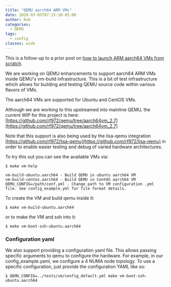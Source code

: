```yaml
---
title: "QEMU aarch64 ARM VMs"
date: 2020-03-05T07:15:10-05:00
author: Rob
categories:
  - QEMU
tags:
  - config
classes: wide
---
```

This is a follow-up to a prior post on [how to launch ARM aarch64 VMs from scratch](../how-to-launch-aarch64-vm).

We are working on QEMU enhancements to support aarch64 ARM VMs inside QEMU's vm-build infrastructure.  This is a bit of test infrastructure which allows for building and testing QEMU source code within various flavors of VMs.

The aarch64 VMs are supported for Ubuntu and CentOS VMs.

Although we are working to this upstreamed into mainline QEMU, the current WIP for this project is here: [https://github.com/rf972/qemu/tree/aarch64vm_2.7](https://github.com/rf972/qemu/tree/aarch64vm_2.7)

Note that this support is also being used by the lisa-qemu integration [https://github.com/rf972/lisa-qemu](https://github.com/rf972/lisa-qemu) in order to enable easier testing and debug of varied hardware architectures.

To try this out you can see the available VMs via:

~~~
$ make vm-help

vm-build-ubuntu.aarch64 - Build QEMU in ubuntu aarch64 VM 
vm-build-centos.aarch64 - Build QEMU in CentOS aarch64 VM 
QEMU_CONFIG=/path/conf.yml - Change path to VM configuration .yml file. See config_example.yml for file format details.
~~~
To create the VM and build qemu inside it:

~~~
$ make vm-build-ubuntu.aarch64
~~~

or to make the VM and ssh into it:

~~~
$ make vm-boot-ssh-ubuntu.aarch64
~~~

### Configuration yaml
We also support providing a configuration yaml file. This allows passing specific arguments to qemu to configure the hardware. For example, in our config_example.yaml, we configure a 4 NUMA node topology. To use a specific configuration, just provide the configuration YAML like so:

~~~
$ QEMU_CONFIG=../tests/vm/config_default.yml make vm-boot-ssh-ubuntu.aarch64
~~~